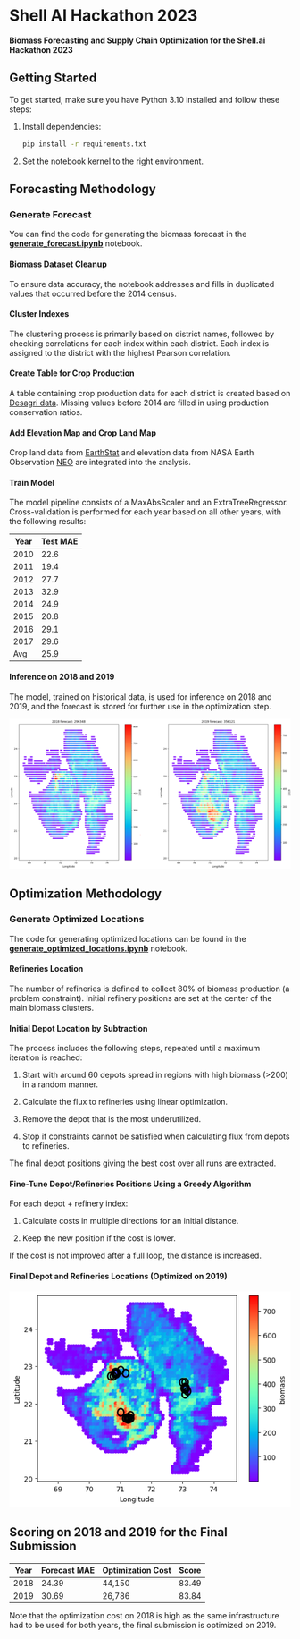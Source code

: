 # Shell AI Hackathon 2023

**Biomass Forecasting and Supply Chain Optimization for the Shell.ai Hackathon 2023**

## Getting Started

To get started, make sure you have Python 3.10 installed and follow these steps:

1. Install dependencies:

    ```bash
    pip install -r requirements.txt
    ```

2. Set the notebook kernel to the right environment.

## Forecasting Methodology

### Generate Forecast

You can find the code for generating the biomass forecast in the [**generate_forecast.ipynb**](notebooks/generate_forecast.ipynb) notebook.

#### Biomass Dataset Cleanup

To ensure data accuracy, the notebook addresses and fills in duplicated values that occurred before the 2014 census.

#### Cluster Indexes

The clustering process is primarily based on district names, followed by checking correlations for each index within each district. Each index is assigned to the district with the highest Pearson correlation.

#### Create Table for Crop Production

A table containing crop production data for each district is created based on [Desagri data](https://data.desagri.gov.in/website/crops-report-major-contributing-district-web). Missing values before 2014 are filled in using production conservation ratios.

#### Add Elevation Map and Crop Land Map

Crop land data from [EarthStat](http://www.earthstat.org/) and elevation data from NASA Earth Observation [NEO](https://neo.gsfc.nasa.gov/dataset_index.php#energy) are integrated into the analysis.

#### Train Model

The model pipeline consists of a MaxAbsScaler and an ExtraTreeRegressor. Cross-validation is performed for each year based on all other years, with the following results:

| Year | Test MAE |
| ---- | -------- |
| 2010 | 22.6     |
| 2011 | 19.4     |
| 2012 | 27.7     |
| 2013 | 32.9     |
| 2014 | 24.9     |
| 2015 | 20.8     |
| 2016 | 29.1     |
| 2017 | 29.6     |
| Avg  | 25.9     |

#### Inference on 2018 and 2019

The model, trained on historical data, is used for inference on 2018 and 2019, and the forecast is stored for further use in the optimization step.

![Biomass Forecast](./docs/forecast_img.PNG)

## Optimization Methodology

### Generate Optimized Locations

The code for generating optimized locations can be found in the [**generate_optimized_locations.ipynb**](notebooks/generate_optimized_locations.ipynb) notebook.

#### Refineries Location

The number of refineries is defined to collect 80% of biomass production (a problem constraint). Initial refinery positions are set at the center of the main biomass clusters.

#### Initial Depot Location by Subtraction

The process includes the following steps, repeated until a maximum iteration is reached:

1. Start with around 60 depots spread in regions with high biomass (>200) in a random manner.

2. Calculate the flux to refineries using linear optimization.

3. Remove the depot that is the most underutilized.

4. Stop if constraints cannot be satisfied when calculating flux from depots to refineries.

The final depot positions giving the best cost over all runs are extracted.

#### Fine-Tune Depot/Refineries Positions Using a Greedy Algorithm

For each depot + refinery index:

1. Calculate costs in multiple directions for an initial distance.

2. Keep the new position if the cost is lower.

If the cost is not improved after a full loop, the distance is increased.

#### Final Depot and Refineries Locations (Optimized on 2019)

![Optimized Locations](./docs/optimized_locations_img.PNG)

## Scoring on 2018 and 2019 for the Final Submission

| Year | Forecast MAE | Optimization Cost | Score  |
| ---- | ------------ | ------------------ | ------ |
| 2018 | 24.39        | 44,150             | 83.49  |
| 2019 | 30.69        | 26,786             | 83.84   |

Note that the optimization cost on 2018 is high as the same infrastructure had to be used for both years, the final submission is optimized on 2019.
